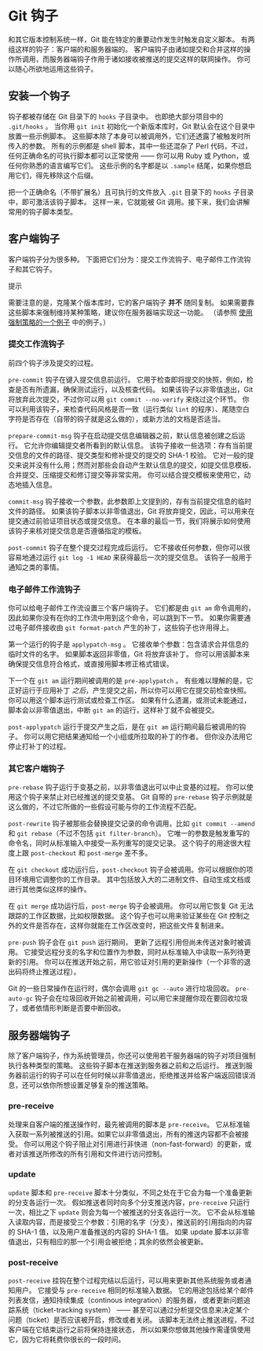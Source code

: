 

# Git 钩子

<p>
和其它版本控制系统一样，Git 能在特定的重要动作发生时触发自定义脚本。
有两组这样的钩子：客户端的和服务器端的。
客户端钩子由诸如提交和合并这样的操作所调用，而服务器端钩子作用于诸如接收被推送的提交这样的联网操作。
你可以随心所欲地运用这些钩子。</p>


## 安装一个钩子

<p>钩子都被存储在 Git 目录下的 <code class="literal">hooks</code> 子目录中。
也即绝大部分项目中的 <code class="literal">.git/hooks</code> 。
当你用 <code class="literal">git init</code> 初始化一个新版本库时，Git 默认会在这个目录中放置一些示例脚本。
这些脚本除了本身可以被调用外，它们还透露了被触发时所传入的参数。
所有的示例都是 shell 脚本，其中一些还混杂了 Perl 代码，不过，任何正确命名的可执行脚本都可以正常使用
—— 你可以用 Ruby 或 Python，或任何你熟悉的语言编写它们。
这些示例的名字都是以 <code class="literal">.sample</code> 结尾，如果你想启用它们，得先移除这个后缀。</p>
<p>把一个正确命名（不带扩展名）且可执行的文件放入 <code class="literal">.git</code> 目录下的 <code class="literal">hooks</code> 子目录中，即可激活该钩子脚本。
这样一来，它就能被 Git 调用。接下来，我们会讲解常用的钩子脚本类型。</p>



## 客户端钩子

<p>客户端钩子分为很多种。
下面把它们分为：提交工作流钩子、电子邮件工作流钩子和其它钩子。</p>
<aside class="admonition note custom-block tip" title="Note" epub:type="note"><p class="custom-block-title">提示</p>
<div class="content">
<p>需要注意的是，克隆某个版本库时，它的客户端钩子 <strong>并不</strong> 随同复制。
如果需要靠这些脚本来强制维持某种策略，建议你在服务器端实现这一功能。
（请参照 <a href="#_an_example_git_enforced_policy" class="xref">使用强制策略的一个例子</a> 中的例子。）</p>
</div>
</aside>


### 提交工作流钩子

<p>前四个钩子涉及提交的过程。</p>
<p><code class="literal">pre-commit</code> 钩子在键入提交信息前运行。
它用于检查即将提交的快照，例如，检查是否有所遗漏，确保测试运行，以及核查代码。
如果该钩子以非零值退出，Git 将放弃此次提交，不过你可以用 <code class="literal">git commit --no-verify</code> 来绕过这个环节。
你可以利用该钩子，来检查代码风格是否一致（运行类似 <code class="literal">lint</code> 的程序）、尾随空白字符是否存在（自带的钩子就是这么做的），或新方法的文档是否适当。</p>
<p><code class="literal">prepare-commit-msg</code> 钩子在启动提交信息编辑器之前，默认信息被创建之后运行。
它允许你编辑提交者所看到的默认信息。
该钩子接收一些选项：存有当前提交信息的文件的路径、提交类型和修补提交的提交的 SHA-1 校验。
它对一般的提交来说并没有什么用；然而对那些会自动产生默认信息的提交，如提交信息模板、合并提交、压缩提交和修订提交等非常实用。
你可以结合提交模板来使用它，动态地插入信息。</p>
<p><code class="literal">commit-msg</code> 钩子接收一个参数，此参数即上文提到的，存有当前提交信息的临时文件的路径。
如果该钩子脚本以非零值退出，Git 将放弃提交，因此，可以用来在提交通过前验证项目状态或提交信息。
在本章的最后一节，我们将展示如何使用该钩子来核对提交信息是否遵循指定的模板。</p>
<p><code class="literal">post-commit</code> 钩子在整个提交过程完成后运行。
它不接收任何参数，但你可以很容易地通过运行 <code class="literal">git log -1 HEAD</code> 来获得最后一次的提交信息。
该钩子一般用于通知之类的事情。</p>



### 电子邮件工作流钩子

<p>你可以给电子邮件工作流设置三个客户端钩子。
它们都是由 <code class="literal">git am</code> 命令调用的，因此如果你没有在你的工作流中用到这个命令，可以跳到下一节。
如果你需要通过电子邮件接收由 <code class="literal">git format-patch</code> 产生的补丁，这些钩子也许用得上。</p>
<p>第一个运行的钩子是 <code class="literal">applypatch-msg</code> 。
它接收单个参数：包含请求合并信息的临时文件的名字。
如果脚本返回非零值，Git 将放弃该补丁。
你可以用该脚本来确保提交信息符合格式，或直接用脚本修正格式错误。</p>
<p>下一个在 <code class="literal">git am</code> 运行期间被调用的是 <code class="literal">pre-applypatch</code> 。
有些难以理解的是，它正好运行于应用补丁 <em>之后</em>，产生提交之前，所以你可以用它在提交前检查快照。
你可以用这个脚本运行测试或检查工作区。
如果有什么遗漏，或测试未能通过，脚本会以非零值退出，中断 <code class="literal">git am</code> 的运行，这样补丁就不会被提交。</p>
<p><code class="literal">post-applypatch</code> 运行于提交产生之后，是在 <code class="literal">git am</code> 运行期间最后被调用的钩子。
你可以用它把结果通知给一个小组或所拉取的补丁的作者。
但你没办法用它停止打补丁的过程。</p>



### 其它客户端钩子

<p><code class="literal">pre-rebase</code> 钩子运行于变基之前，以非零值退出可以中止变基的过程。
你可以使用这个钩子来禁止对已经推送的提交变基。
Git 自带的 <code class="literal">pre-rebase</code> 钩子示例就是这么做的，不过它所做的一些假设可能与你的工作流程不匹配。</p>
<p><code class="literal">post-rewrite</code> 钩子被那些会替换提交记录的命令调用，比如 <code class="literal">git commit --amend</code> 和 <code class="literal">git rebase</code>（不过不包括 <code class="literal">git filter-branch</code>）。
它唯一的参数是触发重写的命令名，同时从标准输入中接受一系列重写的提交记录。
这个钩子的用途很大程度上跟 <code class="literal">post-checkout</code> 和 <code class="literal">post-merge</code> 差不多。</p>
<p>在 <code class="literal">git checkout</code> 成功运行后，<code class="literal">post-checkout</code> 钩子会被调用。你可以根据你的项目环境用它调整你的工作目录。
其中包括放入大的二进制文件、自动生成文档或进行其他类似这样的操作。</p>
<p>在 <code class="literal">git merge</code> 成功运行后，<code class="literal">post-merge</code> 钩子会被调用。
你可以用它恢复 Git 无法跟踪的工作区数据，比如权限数据。
这个钩子也可以用来验证某些在 Git 控制之外的文件是否存在，这样你就能在工作区改变时，把这些文件复制进来。</p>
<p><code class="literal">pre-push</code> 钩子会在 <code class="literal">git push</code> 运行期间， 更新了远程引用但尚未传送对象时被调用。
它接受远程分支的名字和位置作为参数，同时从标准输入中读取一系列待更新的引用。
你可以在推送开始之前，用它验证对引用的更新操作（一个非零的退出码将终止推送过程）。</p>
<p>Git 的一些日常操作在运行时，偶尔会调用 <code class="literal">git gc --auto</code> 进行垃圾回收。
<code class="literal">pre-auto-gc</code> 钩子会在垃圾回收开始之前被调用，可以用它来提醒你现在要回收垃圾了，或者依情形判断是否要中断回收。</p>




## 服务器端钩子

<p>除了客户端钩子，作为系统管理员，你还可以使用若干服务器端的钩子对项目强制执行各种类型的策略。
这些钩子脚本在推送到服务器之前和之后运行。
推送到服务器前运行的钩子可以在任何时候以非零值退出，拒绝推送并给客户端返回错误消息，还可以依你所想设置足够复杂的推送策略。</p>


### pre-receive</code>

<p>处理来自客户端的推送操作时，最先被调用的脚本是 <code class="literal">pre-receive</code>。
它从标准输入获取一系列被推送的引用。如果它以非零值退出，所有的推送内容都不会被接受。
你可以用这个钩子阻止对引用进行非快进（non-fast-forward）的更新，或者对该推送所修改的所有引用和文件进行访问控制。</p>



### update</code>

<p><code class="literal">update</code> 脚本和 <code class="literal">pre-receive</code> 脚本十分类似，不同之处在于它会为每一个准备更新的分支各运行一次。
假如推送者同时向多个分支推送内容，<code class="literal">pre-receive</code> 只运行一次，相比之下 <code class="literal">update</code> 则会为每一个被推送的分支各运行一次。
它不会从标准输入读取内容，而是接受三个参数：引用的名字（分支），推送前的引用指向的内容的 SHA-1 值，以及用户准备推送的内容的 SHA-1 值。
如果 update 脚本以非零值退出，只有相应的那一个引用会被拒绝；其余的依然会被更新。</p>



### post-receive</code>

<p><code class="literal">post-receive</code> 挂钩在整个过程完结以后运行，可以用来更新其他系统服务或者通知用户。
它接受与 <code class="literal">pre-receive</code> 相同的标准输入数据。
它的用途包括给某个邮件列表发信，通知持续集成（continous integration）的服务器，
或者更新问题追踪系统（ticket-tracking system） ——
甚至可以通过分析提交信息来决定某个问题（ticket）是否应该被开启，修改或者关闭。
该脚本无法终止推送进程，不过客户端在它结束运行之前将保持连接状态，
所以如果你想做其他操作需谨慎使用它，因为它将耗费你很长的一段时间。</p>



